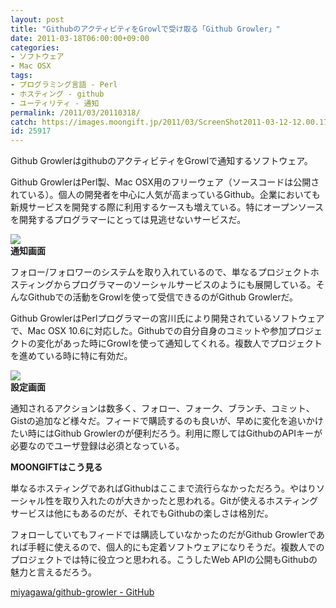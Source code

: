 ```yaml
---
layout: post
title: "GithubのアクティビティをGrowlで受け取る「Github Growler」"
date: 2011-03-18T06:00:00+09:00
categories:
- ソフトウェア
- Mac OSX
tags: 
- プログラミング言語 - Perl
- ホスティング - github
- ユーティリティ - 通知
permalink: /2011/03/20110318/
catch: https://images.moongift.jp/2011/03/ScreenShot2011-03-12-12.00.17_thumb.png
id: 25917
---
```

Github GrowlerはgithubのアクティビティをGrowlで通知するソフトウェア。

  

Github GrowlerはPerl製、Mac OSX用のフリーウェア（ソースコードは公開されている）。個人の開発者を中心に人気が高まっているGithub。企業においても新規サービスを開発する際に利用するケースも増えている。特にオープンソースを開発するプログラマーにとっては見逃せないサービスだ。

  

![](https://images.moongift.jp/2011/03/ScreenShot2011-03-11-11.42.37_thumb.png)  
**通知画面**

  

フォロー/フォロワーのシステムを取り入れているので、単なるプロジェクトホスティングからプログラマーのソーシャルサービスのようにも展開している。そんなGithubでの活動をGrowlを使って受信できるのがGithub Growlerだ。

  
<!--more-->  

Github GrowlerはPerlプログラマーの宮川氏により開発されているソフトウェアで、Mac OSX 10.6に対応した。Githubでの自分自身のコミットや参加プロジェクトの変化があった時にGrowlを使って通知してくれる。複数人でプロジェクトを進めている時に特に有効だ。

  

![](https://images.moongift.jp/2011/03/ScreenShot2011-03-12-12.00.17_thumb.png)  
**設定画面**

  

通知されるアクションは数多く、フォロー、フォーク、ブランチ、コミット、Gistの追加など様々だ。フィードで購読するのも良いが、早めに変化を追いかけたい時にはGithub Growlerのが便利だろう。利用に際してはGithubのAPIキーが必要なのでユーザ登録は必須となっている。

  
  
  

**MOONGIFTはこう見る**

  

単なるホスティングであればGithubはここまで流行らなかっただろう。やはりソーシャル性を取り入れたのが大きかったと思われる。Gitが使えるホスティングサービスは他にもあるのだが、それでもGithubの楽しさは格別だ。

  

フォローしていてもフィードでは購読していなかったのだがGithub Growlerであれば手軽に使えるので、個人的にも定着ソフトウェアになりそうだ。複数人でのプロジェクトでは特に役立つと思われる。こうしたWeb APIの公開もGithubの魅力と言えるだろう。

  

[miyagawa/github-growler - GitHub](https://github.com/miyagawa/github-growler)


